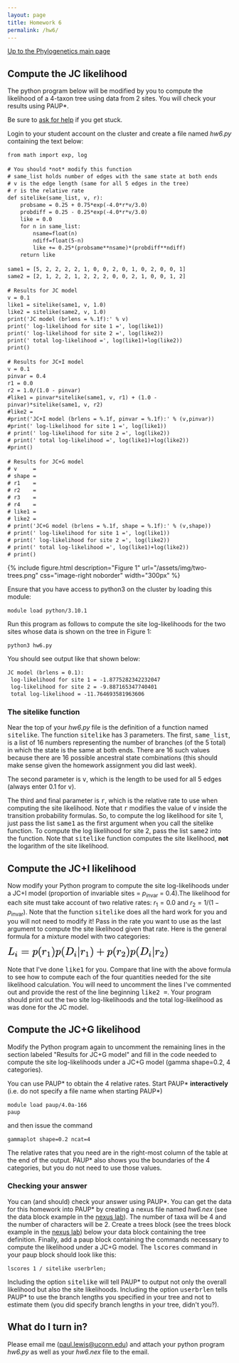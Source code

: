 ```yaml
---
layout: page
title: Homework 6
permalink: /hw6/
---
```

[Up to the Phylogenetics main page](/phylogenetics2024/)

## Compute the JC likelihood

The python program below will be modified by you to compute the likelihood of a 4-taxon tree using data from 2 sites. You will check your results using PAUP\*.

Be sure to [ask for help](mailto:paul.lewis@uconn.edu) if you get stuck.

Login to your student account on the cluster and create a file named _hw6.py_ containing the text below:

    from math import exp, log

    # You should *not* modify this function
    # same_list holds number of edges with the same state at both ends
    # v is the edge length (same for all 5 edges in the tree)
    # r is the relative rate
    def sitelike(same_list, v, r):
        probsame = 0.25 + 0.75*exp(-4.0*r*v/3.0)
        probdiff = 0.25 - 0.25*exp(-4.0*r*v/3.0)
        like = 0.0
        for n in same_list:
            nsame=float(n)
            ndiff=float(5-n)
            like += 0.25*(probsame**nsame)*(probdiff**ndiff)
        return like
    
    same1 = [5, 2, 2, 2, 2, 1, 0, 0, 2, 0, 1, 0, 2, 0, 0, 1]
    same2 = [2, 1, 2, 2, 1, 2, 2, 2, 0, 0, 2, 1, 0, 0, 1, 2]

    # Results for JC model
    v = 0.1
    like1 = sitelike(same1, v, 1.0)
    like2 = sitelike(same2, v, 1.0)
    print('JC model (brlens = %.1f):' % v)
    print(' log-likelihood for site 1 =', log(like1))
    print(' log-likelihood for site 2 =', log(like2))
    print(' total log-likelihood =', log(like1)+log(like2))
    print()

    # Results for JC+I model
    v = 0.1
    pinvar = 0.4
    r1 = 0.0
    r2 = 1.0/(1.0 - pinvar)
    #like1 = pinvar*sitelike(same1, v, r1) + (1.0 - pinvar)*sitelike(same1, v, r2)
    #like2 = 
    #print('JC+I model (brlens = %.1f, pinvar = %.1f):' % (v,pinvar))
    #print(' log-likelihood for site 1 =', log(like1))
    # print(' log-likelihood for site 2 =', log(like2))
    # print(' total log-likelihood =', log(like1)+log(like2))
    #print()

    # Results for JC+G model
    # v     =
    # shape =
    # r1    = 
    # r2    = 
    # r3    = 
    # r4    = 
    # like1 = 
    # like2 = 
    # print('JC+G model (brlens = %.1f, shape = %.1f):' % (v,shape))
    # print(' log-likelihood for site 1 =', log(like1))
    # print(' log-likelihood for site 2 =', log(like2))
    # print(' total log-likelihood =', log(like1)+log(like2))
    # print()
    
{% include figure.html description="Figure 1" url="/assets/img/two-trees.png" css="image-right noborder" width="300px" %}

Ensure that you have access to python3 on the cluster by loading this module:

    module load python/3.10.1

Run this program as follows to compute the site log-likelihoods for the two sites whose data is shown on the tree in Figure 1:

    python3 hw6.py
    
You should see output like that shown below:

    JC model (brlens = 0.1):
     log-likelihood for site 1 = -1.8775282342232047
     log-likelihood for site 2 = -9.887165347740401
     total log-likelihood = -11.764693581963606

### The sitelike function

Near the top of your _hw6.py_ file is the definition of a function named <tt>sitelike</tt>. The function <tt>sitelike</tt> has 3 parameters. The first,
<tt>same_list</tt>, is a list of 16 numbers representing the number
of branches (of the 5 total) in which the state is the same
at both ends. There are 16 such values because there are 16
possible ancestral state combinations (this should make sense
given the homework assignment you did last week). 

The second parameter is <tt>v</tt>, which is the length to be used for all 5
edges (always enter 0.1 for <tt>v</tt>). 

The third and final parameter
is <tt>r</tt>, which is the relative rate to use when computing
the site likelihood. Note that <tt>r</tt> modifies the value of <tt>v</tt>
inside the transition probability formulas. So, to compute the
log likelihood for site 1, just pass the list <tt>same1</tt> as the first
argument when you call the sitelike function. To compute
the log likelihood for site 2, pass the list <tt>same2</tt> into the
function. Note that <tt>sitelike</tt> function computes the site likelihood, **not** the logarithm of the site likelihood.

## Compute the JC+I likelihood

Now modify your Python program to compute the site log-likelihoods under a JC+I model (proportion of invariable sites = $p_{\mbox{invar}}$ = 0.4).The likelihood for each site must take account of two relative rates: $r_1 = 0.0$ and $r_2 = 1/(1 − p_{\mbox{invar}})$. Note that the function <tt>sitelike</tt> does all the hard work for you and you will not need to modify it! Pass in the rate you want to use as the last argument to compute the site likelihood given that rate. Here is the general formula for a mixture model with two categories:

![Likelihood for site i](/assets/img/JCIsitelike.png)

Note that I've done <tt>like1</tt> for you. Compare that line with the above formula to see how to compute each of the four quantities needed for the site likelihood calculation. You will need to uncomment the lines I've commented out and provide the rest of the line beginning <tt>like2 =</tt>. Your program should print out the two site log-likelihoods and the total log-likelihood as was done for the JC model.

## Compute the JC+G likelihood

Modify the Python program again to uncomment the remaining lines in the section labeled "Results for JC+G model" and fill in the code needed to compute the site log-likelihoods under a JC+G model (gamma shape=0.2, 4 categories). 

You can use PAUP* to obtain the 4 relative rates. Start PAUP\* **interactively** (i.e. do not specify a file name when starting PAUP\*) 

    module load paup/4.0a-166
    paup

and then issue the command 

    gammaplot shape=0.2 ncat=4

The relative rates that you need are in the right-most column of the table at the end of the output. PAUP\* also shows you the boundaries of the 4 categories, but you do not need to use those values.

### Checking your answer

You can (and should) check your answer using PAUP\*. You can get the data for this homework into PAUP\* by creating a nexus file named _hw6.nex_ (see the data block example in the [nexus lab](/nexus/#data-block)). The number of taxa will be 4 and the number of characters will be 2. Create a trees block (see the trees block example in the [nexus lab](/nexus/#trees-block)) below your data block containing the tree definition. Finally, add a paup block containing the commands necessary to compute the likelihood under a JC+G model. The <tt>lscores</tt> command in your paup block should look like this:

    lscores 1 / sitelike userbrlen;
    
Including the option <tt>sitelike</tt> will tell PAUP* to output not only the overall likelihood but also the site likelihoods. Including the option <tt>userbrlen</tt> tells PAUP* to use the branch lengths you specified in your tree and not to estimate them (you did specify branch lengths in your tree, didn't you?).

## What do I turn in?

Please email me ([paul.lewis@uconn.edu](mailto:paul.lewis@uconn.edu)) and attach your python program _hw6.py_ as well as your _hw6.nex_ file to the email.

